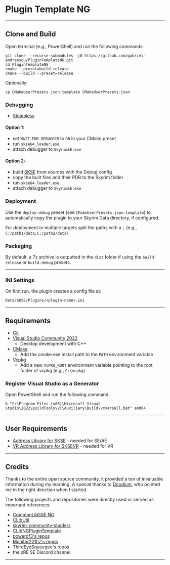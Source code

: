 # Plugin Template NG

---

## Clone and Build

Open terminal (e.g., PowerShell) and run the following commands:

```
git clone --recurse-submodules -j8 https://github.com/gabriel-andreescu/PluginTemplateNG.git
cd PluginTemplateNG
cmake --preset=build-release
cmake --build --preset=release
```

Optionally:

```
cp CMakeUserPresets.json.template CMakeUserPresets.json
```

### **Debugging**

- [Steamless](https://github.com/atom0s/Steamless/releases)

#### Option 1:

- set `WAIT_FOR_DEBUGGER` to `ON` in your CMake preset
- run `skse64_loader.exe`
- attach debugger to `SkyrimSE.exe`

#### Option 2:

- build [SKSE](https://github.com/ianpatt/skse64) from sources with the Debug config
- copy the built files and their PDB to the Skyrim folder
- run `skse64_loader.exe`
- attach debugger to `SkyrimSE.exe`

### **Deployment**

Use the `deploy-debug` preset (see `CMakeUserPresets.json.template`) to automatically copy the plugin to your Skyrim Data directory, if configured.

For deployment to multiple targets split the paths with a `;` (e.g., `C:/path1/data;C:/path2/data`)

### **Packaging**

By default, a 7z archive is outputted in the `dist` folder if using the `build-release` or `build-debug` presets.

---

### **INI Settings**

On first run, the plugin creates a config file at:

```
Data/SKSE/Plugins/<plugin-name>.ini
```

---

## Requirements

- [Git](https://git-scm.com/downloads)
- [Visual Studio Community 2022](https://visualstudio.microsoft.com/)
    - Desktop development with C++
- [CMake](https://cmake.org/)
    - Add the cmake.exe install path to the `PATH` environment variable
- [Vcpkg](https://learn.microsoft.com/en-us/vcpkg/get_started/get-started?pivots=shell-powershell#1---set-up-vcpkg)
    - Add a new `VCPKG_ROOT` environment variable pointing to the root folder of vcpkg (e.g., `C:\vcpkg`)

### **Register Visual Studio as a Generator**

Open PowerShell and run the following command:

```
& "C:\Program Files (x86)\Microsoft Visual Studio\2022\BuildTools\VC\Auxiliary\Build\vcvarsall.bat" amd64
```

---

## User Requirements

- [Address Library for SKSE](https://www.nexusmods.com/skyrimspecialedition/mods/32444) - needed for SE/AE
- [VR Address Library for SKSEVR](https://www.nexusmods.com/skyrimspecialedition/mods/58101) - needed for VR

---

## Credits

Thanks to the entire open source community, it provided a ton of invaluable information during my learning.
A special thanks to [Doodlum](https://github.com/doodlum), who pointed me in the right direction when I started.

The following projects and repositories were directly used or served as important references:

- [CommonLibSSE NG](https://github.com/alandtse/CommonLibVR/tree/ng)
- [CLibUtil](https://github.com/powerof3/CLibUtil)
- [skyrim-community-shaders](https://github.com/doodlum/skyrim-community-shaders)
- [CLibNGPluginTemplate](https://github.com/ThirdEyeSqueegee/CLibNGPluginTemplate)
- [powerof3's repos](https://github.com/powerof3)
- [Monitor221hz's repos](https://github.com/Monitor221hz)
- ThirdEyeSqueegee's repos
- the xRE SE Discord channel

---
